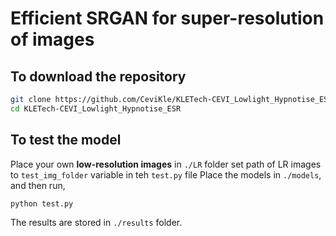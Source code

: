 # Efficient SRGAN for super-resolution of images

## To download the repository 
```bash
git clone https://github.com/CeviKle/KLETech-CEVI_Lowlight_Hypnotise_ESR.git
cd KLETech-CEVI_Lowlight_Hypnotise_ESR
```
## To test the model
Place your own **low-resolution images** in `./LR` folder
set path of LR images to  ```test_img_folder``` variable in teh ```test.py``` file
Place the models in `./models`, and then run,

```bash
python test.py
```
The results are stored in `./results` folder.